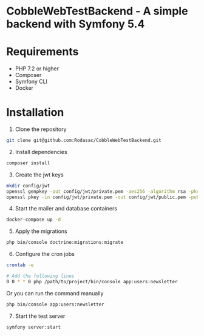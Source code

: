 # CobbleWebTestBackend - A simple backend with Symfony 5.4

# Requirements
- PHP 7.2 or higher
- Composer
- Symfony CLI
- Docker

# Installation

1. Clone the repository
```bash
git clone git@github.com:Rodasac/CobbleWebTestBackend.git
```

2. Install dependencies
```bash
composer install
```

3. Create the jwt keys
```bash
mkdir config/jwt
openssl genpkey -out config/jwt/private.pem -aes256 -algorithm rsa -pkeyopt rsa_keygen_bits:4096
openssl pkey -in config/jwt/private.pem -out config/jwt/public.pem -pubout
```

4. Start the mailer and database containers
```bash
docker-compose up -d
```

5. Apply the migrations
```bash
php bin/console doctrine:migrations:migrate
```

6. Configure the cron jobs
```bash
crontab -e

# Add the following lines
0 0 * * 0 php /path/to/project/bin/console app:users:newsletter
```

Or you can run the command manually
```bash
php bin/console app:users:newsletter
```

7. Start the test server
```bash
symfony server:start
```
